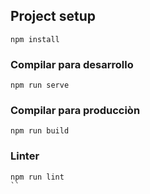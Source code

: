 ## Project setup

```
npm install
```

### Compilar para desarrollo

```
npm run serve
```

### Compilar para producciòn

```
npm run build
```

### Linter

```
npm run lint
``
